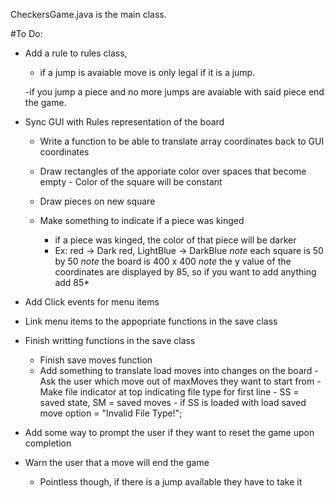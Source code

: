 
CheckersGame.java is the main class.

#To Do:
- Add a rule to rules class,
    - if a jump is avaiable move is only legal if it is a jump. 
    
    -if you jump a piece and no more jumps are avaiable with said piece end the game.

- Sync GUI with Rules representation of the board
    - Write a function to be able to translate array coordinates back to GUI coordinates
    - Draw rectangles of the apporiate color over spaces that become empty
          - Color of the square will be constant
          

    - Draw pieces on new square
    - Make something to indicate if a piece was kinged
        - if a piece was kinged, the color of that piece will be darker
        - Ex: red -> Dark red, LightBlue -> DarkBlue
    *note* each square is 50 by 50
    *note* the board is 400 x 400
    *note* the y value of the coordinates are displayed by 85, so if you want to add anything add 85*


- Add Click events for menu items
- Link menu items to the appopriate functions in the save class
- Finish writting functions in the save class
    - Finish save moves function
    - Add something to translate load moves into changes on the board
        -Ask the user which move out of maxMoves they want to start from
        -Make file indicator at top indicating file type for first line 
            - SS = saved state, SM = saved moves
            - if SS is loaded with load saved move option = "Invalid File Type!";
            

- Add some way to prompt the user if they want to reset the game upon completion
- Warn the user that a move will end the game
    - Pointless though, if there is a jump available they have to take it 
